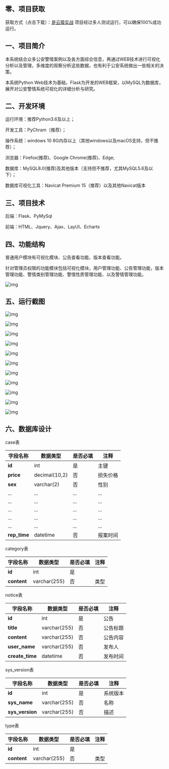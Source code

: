 ## 零、项目获取

获取方式（点击下载）：[是云猿实战](http://shiyuncode.com/details?id=44)
项目经过多人测试运行，可以确保100%成功运行。

## 一、项目简介

本系统结合众多公安警情案例以及各方面综合信息，再通过WEB技术进行可视化分析以及管理，多维度的观察分析这些数据，也有利于公安系统做出一些相关的决策。

本系统Python Web技术为基础，Flask为开发的WEB框架，以MySQL为数据库，展开对公安警情系统可视化的详细分析与研究。

## 二、开发环境

运行环境：推荐Python3.6及以上；

开发工具：PyChram（推荐）；

操作系统：windows 10 8G内存以上（其他windows以及macOS支持，但不推荐）；

浏览器：Firefox(推荐)、Google Chrome(推荐)、Edge;

数据库：MySQL8.0(推荐)及其他版本（支持但不推荐，尤其MySQL5.6及以下）；

数据库可视化工具：Navicat Premium 15（推荐）以及其他Navicat版本

## 三、项目技术

后端：Flask、PyMySql

前端：HTML、Jquery、Ajax、LayUI、Echarts

## 四、功能结构

普通用户模块有可视化模块、公告查看功能、版本查看功能。

 

针对管理员权限的功能模块包括可视化模块，用户管理功能、公告管理功能，版本管理功能、警情类别管理功能、警情性质管理功能、以及警情管理功能。

![img](https://github.com/UserXiaohu/police_analysis/blob/main/img/clip_image002.png)

## 五、运行截图

![img](https://github.com/UserXiaohu/police_analysis/blob/main/img/clip_image004.png)

 

![img](https://github.com/UserXiaohu/police_analysis/blob/main/img/clip_image006.png)

 

![img](https://github.com/UserXiaohu/police_analysis/blob/main/img/clip_image006.png)

![img](https://github.com/UserXiaohu/police_analysis/blob/main/img/clip_image008.png)

 

![img](https://github.com/UserXiaohu/police_analysis/blob/main/img/clip_image010.png)

 

![img](https://github.com/UserXiaohu/police_analysis/blob/main/img/clip_image012.png)

 

![img](https://github.com/UserXiaohu/police_analysis/blob/main/img/clip_image014.png)

 

![img](https://github.com/UserXiaohu/police_analysis/blob/main/img/clip_image016.png)

![img](https://github.com/UserXiaohu/police_analysis/blob/main/img/clip_image018.png)

 

![img](https://github.com/UserXiaohu/police_analysis/blob/main/img/clip_image020.png)

![img](https://github.com/UserXiaohu/police_analysis/blob/main/img/clip_image022.jpg)

 

## 六、数据库设计

case表

| **字段名称** | **数据类型**  | **是否必填** | **注释** |
| ------------ | ------------- | ------------ | -------- |
| **id**       | int           | 是           | 主键     |
| **price**    | decimal(10,2) | 否           | 损失价格 |
| **sex**      | varchar(2)    | 否           | 性别     |
| ...          | ...           | ...          | ...      |
| ...          | ...           | ...          | ...      |
| ...          | ...           | ...          | ...      |
| ...          | ...           | ...          | ...      |
| ...          | ...           | ...          | ...      |
| **rep_time** | datetime      | 否           | 报案时间 |

 

category表

| **字段名称** | **数据类型** | **是否必填** | **注释** |
| ------------ | ------------ | ------------ | -------- |
| **id**       | int          | 是           |          |
| **content**  | varchar(255) | 否           | 类型     |

 

notice表

| **字段名称**    | **数据类型** | **是否必填** | **注释** |
| --------------- | ------------ | ------------ | -------- |
| **id**          | int          | 是           | 公告     |
| **title**       | varchar(255) | 否           | 公告标题 |
| **content**     | varchar(255) | 否           | 公告内容 |
| **user_name**   | varchar(255) | 否           | 发布人   |
| **create_time** | datetime     | 否           | 发布时间 |

 

sys_version表

| **字段名称**    | **数据类型** | **是否必填** | **注释** |
| --------------- | ------------ | ------------ | -------- |
| **id**          | int          | 是           | 系统版本 |
| **sys_name**    | varchar(255) | 否           | 名称     |
| **sys_version** | varchar(255) | 否           | 描述     |

 

type表

| **字段名称** | **数据类型** | **是否必填** | **注释** |
| ------------ | ------------ | ------------ | -------- |
| **id**       | int          | 是           |          |
| **content**  | varchar(255) | 否           | 类型     |

 